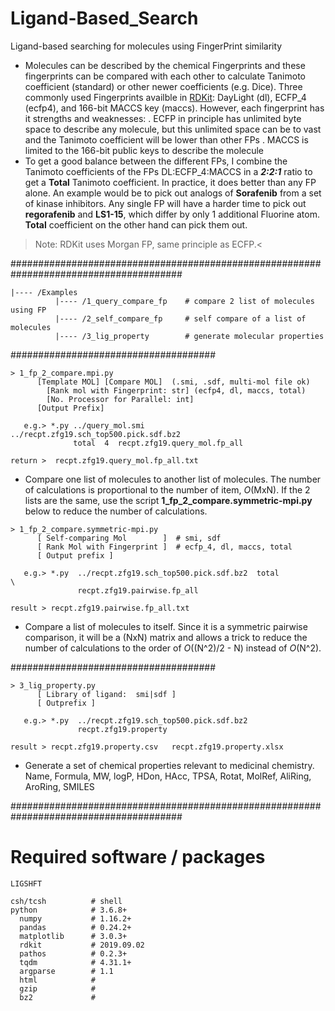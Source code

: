 # Ligand-Based_Search
Ligand-based searching for molecules using FingerPrint similarity

- Molecules can be described by the chemical Fingerprints and these fingerprints can be compared with each other to calculate Tanimoto coefficient (standard) or other newer coefficients (e.g. Dice). Three commonly used Fingerprints availble in [RDKit](https://www.rdkit.org/UGM/2012/Landrum_RDKit_UGM.Fingerprints.Final.pptx.pdf): DayLight (dl), ECFP_4 (ecfp4), and 166-bit MACCS key (maccs). However, each fingerprint has it strengths and weaknesses:
. ECFP in principle has unlimited byte space to describe any molecule, but this unlimited space can be to vast and the Tanimoto coefficient will be lower than other FPs
. MACCS is limited to the 166-bit public keys to describe the molecule
- To get a good balance between the different FPs, I combine the Tanimoto coefficients of the FPs DL:ECFP_4:MACCS in a _**2:2:1**_ ratio to get a **Total** Tanimoto coefficient. In practice, it does better than any FP alone. An example would be to pick out analogs of **Sorafenib** from a set of kinase inhibitors. Any single FP will have a harder time to pick out **regorafenib** and **LS1-15**, which differ by only 1 additional Fluorine atom. **Total** coefficient on the other hand can pick them out.

> Note: RDKit uses Morgan FP, same principle as ECFP.<

#######################################################################################
```
|---- /Examples
          |---- /1_query_compare_fp    # compare 2 list of molecules using FP
          |---- /2_self_compare_fp     # self compare of a list of molecules
          |---- /3_lig_property        # generate molecular properties
```
#####################################
```
> 1_fp_2_compare.mpi.py
      [Template MOL] [Compare MOL]  (.smi, .sdf, multi-mol file ok)
	    [Rank mol with Fingerprint: str] (ecfp4, dl, maccs, total)
	    [No. Processor for Parallel: int]
      [Output Prefix]

   e.g.> *.py ../query_mol.smi   ../recpt.zfg19.sch_top500.pick.sdf.bz2
              total  4  recpt.zfg19.query_mol.fp_all

return >  recpt.zfg19.query_mol.fp_all.txt
```
- Compare one list of molecules to another list of molecules. The number of calculations is proportional to the number of item, _O_(MxN). If the 2 lists are the same, use the script **1_fp_2_compare.symmetric-mpi.py** below to reduce the number of calculations.

```
> 1_fp_2_compare.symmetric-mpi.py
      [ Self-comparing Mol        ]  # smi, sdf
      [ Rank Mol with Fingerprint ]  # ecfp_4, dl, maccs, total
      [ Output prefix ]

   e.g.> *.py  ../recpt.zfg19.sch_top500.pick.sdf.bz2  total                                       \
               recpt.zfg19.pairwise.fp_all

result > recpt.zfg19.pairwise.fp_all.txt
```
- Compare a list of molecules to itself. Since it is a symmetric pairwise comparison, it will be a (NxN) matrix and allows a trick to reduce the number of calculations to the order of _O_((N^2)/2 - N) instead of _O_(N^2).

#####################################
```
> 3_lig_property.py
      [ Library of ligand:  smi|sdf ]
      [ Outprefix ]

   e.g.> *.py  ../recpt.zfg19.sch_top500.pick.sdf.bz2
               recpt.zfg19.property

result > recpt.zfg19.property.csv   recpt.zfg19.property.xlsx
```
- Generate a set of chemical properties relevant to medicinal chemistry. Name, Formula, MW, logP, HDon, HAcc, TPSA, Rotat, MolRef, AliRing, AroRing, SMILES

#######################################################################################
# Required software / packages
```
LIGSHFT
```

```
csh/tcsh          # shell
python            # 3.6.8+
  numpy           # 1.16.2+
  pandas          # 0.24.2+
  matplotlib      # 3.0.3+
  rdkit           # 2019.09.02
  pathos          # 0.2.3+
  tqdm            # 4.31.1+
  argparse        # 1.1
  html            #
  gzip            #
  bz2             #
```
